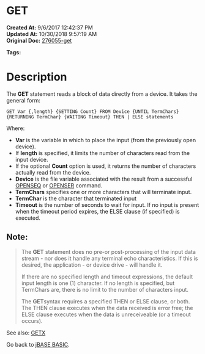 # GET

**Created At:** 9/6/2017 12:42:37 PM  
**Updated At:** 10/30/2018 9:57:19 AM  
**Original Doc:** [276055-get](https://docs.jbase.com/36868-jbase-basic/276055-get)  

**Tags:**
<badge text='input' vertical='middle' />
<badge text='devices' vertical='middle' />
<badge text='data' vertical='middle' />

# Description

The **GET** statement reads a block of data directly from a device. It takes the general form:

```
GET Var {,length} {SETTING Count} FROM Device {UNTIL TermChars} {RETURNING TermChar} {WAITING Timeout} THEN | ELSE statements
```

Where:

- **Var** is the variable in which to place the input (from the previously open device).
- If **length** is specified, it limits the number of characters read from the input device.
- If the optional **Count** option is used, it returns the number of characters actually read from the device.
- **Device** is the file variable associated with the result from a successful [OPENSEQ](277543-openseq) or [OPENSER](277544-openser) command.
- **TermChars** specifies one or more characters that will terminate input.
- **TermChar** is the character that terminated input
- **Timeout** is the number of seconds to wait for input. If no input is present when the timeout period expires, the ELSE clause (if specified) is executed.


## Note:


> The **GET** statement does no pre-or post-processing of the input data stream - nor does it handle any terminal echo characteristics. If this is desired, the application - or device drive - will handle it.
> 
> If there are no specified length and timeout expressions, the default input length is one (1) character. If no length is specified, but TermChars are, there is no limit to the number of characters input.
> 
> The **GET**syntax requires a specified THEN or ELSE clause, or both. The THEN clause executes when the data received is error free; the ELSE clause executes when the data is unreceiveable (or a timeout occurs).




See also: [GETX](276073-getx)

Go back to [jBASE BASIC](263498-jbase-basic).


